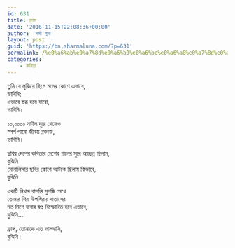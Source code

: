 ```yaml
---
id: 631
title: ফ্রান্স
date: '2016-11-15T22:08:36+00:00'
author: 'শর্মা লুনা'
layout: post
guid: 'https://bn.sharmaluna.com/?p=631'
permalink: /%e0%a6%ab%e0%a7%8d%e0%a6%b0%e0%a6%be%e0%a6%a8%e0%a7%8d%e0%a6%b8/
categories:
    - কবিতা
---
```


তুমি যে লুকিয়ে ছিলে মনের কোণে এভাবে,  
ভাবিনি;  
এভাবে স্তব্ধ হয়ে যাবো,  
ভাবিনি।

১০,০০০০ মাইল দূরে থেকেও  
স্পর্শ পাবো জীবন্ত রক্তাক্ত,  
ভাবিনি।

ছবির দেশের কবিতার দেশের গানের সুরে আচ্ছন্ন ছিলাম,  
বুঝিনি  
মোনালিসার ছবির কোণে আটকে ছিলাম কিভাবে,  
বুঝিনি

একটি নিখাদ বাসন্তি সুগন্ধি মেখে  
তোমার শিরা উপশিরায় বাতাসের  
মত মিশে যাবার স্বপ্ন বিস্ফোরিত হবে এভাবে,  
বুঝিনি…

ফ্রান্স, তোমাকে এত ভালবাসি,  
বুঝিনি।